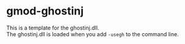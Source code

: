 # gmod-ghostinj

This is a template for the ghostinj.dll.  
The ghostinj.dll is loaded when you add `-usegh` to the command line.  